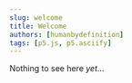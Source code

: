 ```yaml
---
slug: welcome
title: Welcome
authors: [humanbydefinition]
tags: [p5.js, p5.asciify]
---
```


Nothing to see here *yet*...

<!-- truncate -->
